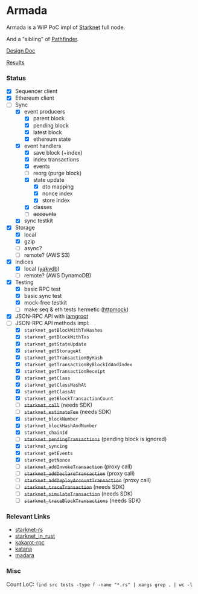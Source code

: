 # Armada

Armada is a WIP PoC impl of [Starknet](https://www.starknet.io/en) full node.

And a "sibling" of [Pathfinder](https://github.com/eqlabs/pathfinder).

[Design Doc](/doc/design-doc.md)

[Results](/doc/results.md)

### Status

- [x] Sequencer client
- [x] Ethereum client
- [ ] Sync
  - [x] event producers
    - [x] parent block
    - [x] pending block
    - [x] latest block
    - [x] ethereum state
  - [x] event handlers
    - [x] save block (+index)
    - [x] index transactions
    - [x] events
    - [ ] reorg (purge block)
    - [x] state update
      - [x] dto mapping
      - [x] nonce index
      - [x] store index
    - [x] classes
    - [ ] ~~accounts~~
  - [x] sync testkit
- [x] Storage
  - [x] local
  - [x] gzip
  - [ ] async?
  - [ ] remote? (AWS S3)
- [x] Indices
  - [x] local ([yakvdb](https://github.com/sergey-melnychuk/yakvdb))
  - [ ] remote? (AWS DynamoDB)
- [x] Testing
  - [x] basic RPC test
  - [x] basic sync test
  - [x] mock-free testkit
  - [ ] make seq & eth tests hermetic ([httpmock](https://docs.rs/httpmock/latest/httpmock/))
- [x] JSON-RPC API with [iamgroot](https://github.com/sergey-melnychuk/iamgroot)
- [ ] JSON-RPC API methods impl:
  - [x] `starknet_getBlockWithTxHashes`
  - [x] `starknet_getBlockWithTxs`
  - [x] `starknet_getStateUpdate`
  - [x] `starknet_getStorageAt`
  - [x] `starknet_getTransactionByHash`
  - [x] `starknet_getTransactionByBlockIdAndIndex`
  - [x] `starknet_getTransactionReceipt`
  - [x] `starknet_getClass`
  - [x] `starknet_getClassHashAt`
  - [x] `starknet_getClassAt`
  - [x] `starknet_getBlockTransactionCount`
  - [ ] ~~`starknet_call`~~ (needs SDK)
  - [ ] ~~`starknet_estimateFee`~~ (needs SDK)
  - [x] `starknet_blockNumber`
  - [x] `starknet_blockHashAndNumber`
  - [x] `starknet_chainId`
  - [ ] ~~`starknet_pendingTransactions`~~ (pending block is ignored)
  - [x] `starknet_syncing`
  - [x] `starknet_getEvents`
  - [x] `starknet_getNonce`
  - [ ] ~~`starknet_addInvokeTransaction`~~ (proxy call)
  - [ ] ~~`starknet_addDeclareTransaction`~~ (proxy call)
  - [ ] ~~`starknet_addDeployAccountTransaction`~~ (proxy call)
  - [ ] ~~`starknet_traceTransaction`~~ (needs SDK)
  - [ ] ~~`starknet_simulateTransaction`~~ (needs SDK)
  - [ ] ~~`starknet_traceBlockTransactions`~~ (needs SDK)

### Relevant Links

- [starknet-rs](https://github.com/xJonathanLEI/starknet-rs)
- [starknet_in_rust](https://github.com/lambdaclass/starknet_in_rust)
- [kakarot-rpc](https://github.com/kkrt-labs/kakarot-rpc)
- [katana](https://github.com/dojoengine/katana)
- [madara](https://github.com/keep-starknet-strange/madara)

### Misc

Count LoC: `find src tests -type f -name "*.rs" | xargs grep . | wc -l`
